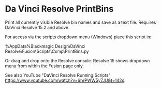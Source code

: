 # Da Vinci Resolve PrintBins

Print all currently visible Resolve bin names and save as a text file. Requires DaVinci Resolve 15.2 and above.

For access via the scripts dropdown menu (Windows) place this script in:

%AppData%Blackmagic Design\DaVinci Resolve\Fusion\Scripts\Comp\PrintBins.py

Or drag and drop onto the Resolve console. Resolve 15 shows dropdown menu from within the Fusion page only.

See also YouTube "DaVinci Resolve Running Scripts" https://www.youtube.com/watch?v=6hrPWW5y7JU&t=142s.
